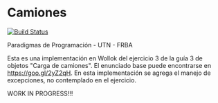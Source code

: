 # Camiones
 
[![Build Status](https://travis-ci.org/wollok/camiones.svg?branch=master)](https://travis-ci.org/wollok/camiones)

Paradigmas de Programación - UTN - FRBA

Esta es una implementación en Wollok del ejercicio 3 de la guía 3 de objetos "Carga de camiones". El enunciado base puede encontrarse en https://goo.gl/2yZ2qH. 
En esta implementación se agrega el manejo de excepciones, no contemplado en el ejercicio.

WORK IN PROGRESS!!!
